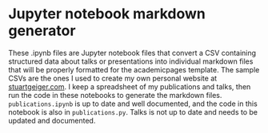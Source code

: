 # Jupyter notebook markdown generator

These .ipynb files are Jupyter notebook files that convert a CSV containing structured data about talks or presentations into individual markdown files that will be properly formatted for the academicpages template. The sample CSVs are the ones I used to create my own personal website at [stuartgeiger.com](http://stuartgeiger.com). I keep a spreadsheet of my publications and talks, then run the code in these notebooks to generate the markdown files. `publications.ipynb` is up to date and well documented, and the code in this notebook is also in `publications.py`. Talks is not up to date and needs to be updated and documented.
